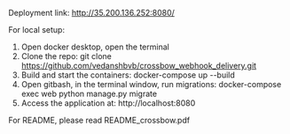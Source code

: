 Deployment link: http://35.200.136.252:8080/

For local setup:
1. Open docker desktop, open the terminal
2. Clone the repo: git clone https://github.com/vedanshbvb/crossbow_webhook_delivery.git
3. Build and start the containers: docker-compose up --build
4. Open gitbash, in the terminal window, run migrations: docker-compose exec web python manage.py migrate
5. Access the application at: http://localhost:8080
   
For README, please read README_crossbow.pdf
